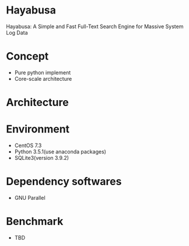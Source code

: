 # Hayabusa
Hayabusa: A Simple and Fast Full-Text Search Engine for Massive System Log Data

# Concept
- Pure python implement
- Core-scale architecture

# Architecture

# Environment
- CentOS 7.3
- Python 3.5.1(use anaconda packages)
- SQLite3(version 3.9.2)

# Dependency softwares
- GNU Parallel

# Benchmark
- TBD
